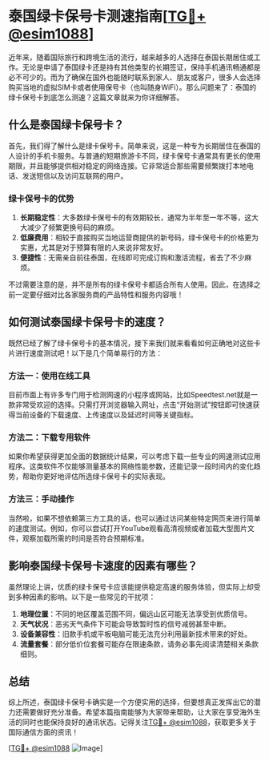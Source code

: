 # 泰国绿卡保号卡测速指南[[TG💪+ @esim1088](https://t.me/s/esim1088)]

近年来，随着国际旅行和跨境生活的流行，越来越多的人选择在泰国长期居住或工作。无论是申请了泰国绿卡还是持有其他类型的长期签证，保持手机通讯畅通都是必不可少的。而为了确保在国外也能随时联系到家人、朋友或客户，很多人会选择购买当地的虚拟SIM卡或者使用保号卡（也叫随身WiFi）。那么问题来了：泰国的绿卡保号卡到底怎么测速？这篇文章就来为你详细解答。

## 什么是泰国绿卡保号卡？

首先，我们得了解什么是绿卡保号卡。简单来说，这是一种专为长期居住在泰国的人设计的手机卡服务。与普通的短期旅游卡不同，绿卡保号卡通常具有更长的使用期限，并且能够提供相对稳定的网络连接。它非常适合那些需要频繁拨打本地电话、发送短信以及访问互联网的用户。

### 绿卡保号卡的优势

1. **长期稳定性**：大多数绿卡保号卡的有效期较长，通常为半年至一年不等，这大大减少了频繁更换号码的麻烦。
2. **低廉费用**：相较于直接购买当地运营商提供的新号码，绿卡保号卡的价格更为实惠，尤其是对于预算有限的人来说非常友好。
3. **便捷性**：无需亲自前往泰国，在线即可完成订购和激活流程，省去了不少麻烦。

不过需要注意的是，并不是所有的绿卡保号卡都适合所有人使用。因此，在选择之前一定要仔细对比各家服务商的产品特性和服务内容哦！

## 如何测试泰国绿卡保号卡的速度？

既然已经了解了绿卡保号卡的基本情况，接下来我们就来看看如何正确地对这些卡片进行速度测试吧！以下是几个简单易行的方法：

### 方法一：使用在线工具

目前市面上有许多专门用于检测网速的小程序或网站，比如Speedtest.net就是一款非常受欢迎的选择。只需打开浏览器输入网址，点击“开始测试”按钮即可快速获得当前设备的下载速度、上传速度以及延迟时间等关键指标。

### 方法二：下载专用软件

如果你希望获得更加全面的数据统计结果，可以考虑下载一些专业的网速测试应用程序。这类软件不仅能够测量基本的网络性能参数，还能记录一段时间内的变化趋势，帮助你更好地评估所选绿卡保号卡的实际表现。

### 方法三：手动操作

当然啦，如果不想依赖第三方工具的话，也可以通过访问某些特定网页来进行简单的速度测试。例如，你可以尝试打开YouTube观看高清视频或者加载大型图片文件，观察加载所需的时间是否符合预期标准。

## 影响泰国绿卡保号卡速度的因素有哪些？

虽然理论上讲，优质的绿卡保号卡应该能提供稳定高速的服务体验，但实际上却受到多种因素的影响。以下是一些常见的干扰项：

1. **地理位置**：不同的地区覆盖范围不同，偏远山区可能无法享受到优质信号。
2. **天气状况**：恶劣天气条件下可能会导致暂时性的信号减弱甚至中断。
3. **设备兼容性**：旧款手机或平板电脑可能无法充分利用最新技术带来的好处。
4. **流量套餐**：部分低价位套餐可能存在限速条款，请务必事先阅读清楚相关条款细则。

## 总结

综上所述，泰国绿卡保号卡确实是一个方便实用的选择，但要想真正发挥出它的潜力还需要做好充分准备。希望本篇指南能够为大家带来帮助，让大家在享受海外生活的同时也能保持良好的通讯状态。记得关注[TG💪+ @esim1088](https://t.me/s/esim1088)，获取更多关于国际通信方面的资讯！

[[TG💪+ @esim1088](https://t.me/s/esim1088) ![Image](https://i.postimg.cc/4NQfJmqS/Snipaste-2025-05-13-00-14-12.png)]